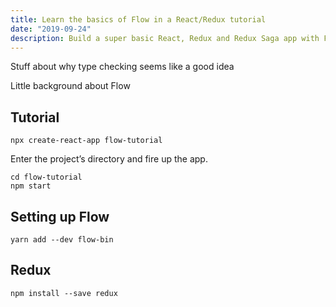 ```yaml
---
title: Learn the basics of Flow in a React/Redux tutorial
date: "2019-09-24"
description: Build a super basic React, Redux and Redux Saga app with Flow static type checking.
---
```

Stuff about why type checking seems like a good idea

Little background about Flow

## Tutorial
```
npx create-react-app flow-tutorial
```

Enter the project’s directory and fire up the app.
```
cd flow-tutorial
npm start
```

## Setting up Flow
```
yarn add --dev flow-bin
```

## Redux
```
npm install --save redux
```
